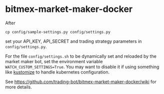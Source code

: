 # bitmex-market-maker-docker

After

    cp config/sample-settings.py config/settings.py

set your API_KEY, API_SECRET and
trading strategy parameters in `config/settings.py`.

For the file `config/settings.sh` to be
dynamically set and reloaded by the market maker bot,
set the environment variable `WATCH_CUSTOM_SETTINGS=True`.
You may want to disable it if using something like 
[kustomize](https://github.com/kubernetes-sigs/kustomize)
to handle kubernetes configuration.

See https://github.com/trading-bot/bitmex-market-maker-docker/wiki
for more details.
